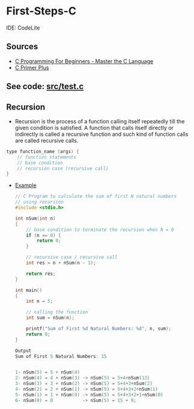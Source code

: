 # First-Steps-C

IDE: CodeLite

## Sources
- [C Programming For Beginners - Master the C Language](https://www.udemy.com/course/c-programming-for-beginners-/)
- [C Primer Plus](https://www.oreilly.com/library/view/c-primer-plus/9780133432398/)

## See code: [src/test.c](https://github.com/asofcs/First-Steps-C/blob/b11-recursion/src/test.c) 

## Recursion
- Recursion is the process of a function calling itself repeatedly till the given condition is satisfied. A function that calls itself directly or indirectly is called a recursive function and such kind of function calls are called recursive calls.

```c
type function_name (args) {
    // function statements
    // base condition
    // recursion case (recursive call)
}
```
- [Example](https://www.geeksforgeeks.org/c-recursion/)
  ```c
  // C Program to calculate the sum of first N natural numbers
  // using recursion
  #include <stdio.h>
  
  int nSum(int n)
  {
      // base condition to terminate the recursion when N = 0
      if (n == 0) {
          return 0;
      }
  
      // recursive case / recursive call
      int res = n + nSum(n - 1);
  
      return res;
  }
  
  int main()
  {
      int n = 5;
  
      // calling the function
      int sum = nSum(n);
  
      printf("Sum of First %d Natural Numbers: %d", n, sum);
      return 0;
  }
  
  Output
  Sum of First 5 Natural Numbers: 15


  1- nSum(5) = 5 + nSum(4)
  2- nSum(4) = 4 + nSum(3) -> nSum(5) = 5+4+nSum(13)
  3- nSum(3) = 3 + nSum(2) -> nSum(5) = 5+4+3+nSum(2)
  4- nSum(2) = 2 + nSum(1) -> nSum(5) = 5+4+3+2+nSum(1)
  5- nSum(1) = 1 + nSum(0) -> nSum(5) = 5+4+3+2+1+nSum(0)
  6- nSum(0) = 0           -> nSum(5) = 15 + 0;

  
  ```
